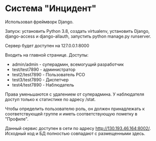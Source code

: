 # Система "Инцидент"

Использовал фреймворк Django.

Запуск: установить Python 3.8, создать virtualenv, установить Django, django-access и django-allauth, запустить python manage.py runserver.

Сервер будет доступен на 127.0.0.1:8000

Входить на главной странице. Доступы:
- admin/admin - суперадмин, всемогущий разработчик
- test/test7890 - администратор
- test2/test7890 - Пользователь РСО
- test3/test7890 - Диспетчер 
- test4/test7890 - Наблюдатель

Права уменьшаются с удалением от суперадмина. У наблюдателя доступ только к статистике по адресу /stat.

Чтобы определить пользователю роль, он должен принадлежать к соответствующей группе и иметь соответствующую пометку в "Профиле".

Данный сервис доступен в сети по адресу http://130.193.46.164:8002/. Исходный код и БД полностью совпадают с размещенными здесь.


